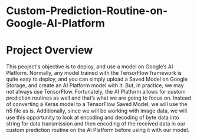 # Custom-Prediction-Routine-on-Google-AI-Platform
# Project Overview
This peoject's objective is to deploy, and use a model on Google’s AI Platform. Normally, any model trained with the TensorFlow framework is quite easy to deploy, and you can simply upload a Saved Model on Google Storage, and create an AI Platform model with it. But, in practice, we may not always use TensorFlow. Fortunately, the AI Platform allows for custom prediction routines as well and that’s what we are going to focus on. Instead of converting a Keras model to a TensorFlow Saved Model, we will use the h5 ﬁle as is. Additionally, since we will be working with image data, we will use this opportunity to look at encoding and decoding of byte data into string for data transmission and then encoding of the received data in our custom prediction routine on the AI Platform before using it with our model.  
